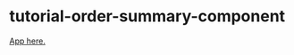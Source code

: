 # tutorial-order-summary-component
 
[App here.](https://sakshi326.github.io/order_summary_component/)

